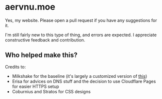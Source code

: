 # aervnu.moe

Yes, my website. Please open a pull request if you have any suggestions for it. 

I'm still fairly new to this type of thing, and errors are expected. I appreciate constructive feedback and contribution.

## Who helped make this?

Credits to:
- Milkshake for the baseline (it's largely a customized version of [this](https://github.com/FloatingMilkshake/floatingmilkshake.com))
- Erisa for advices on DNS stuff and the decision to use Cloudflare Pages for easier HTTPS setup
- Coburnius and Stratos for CSS designs

